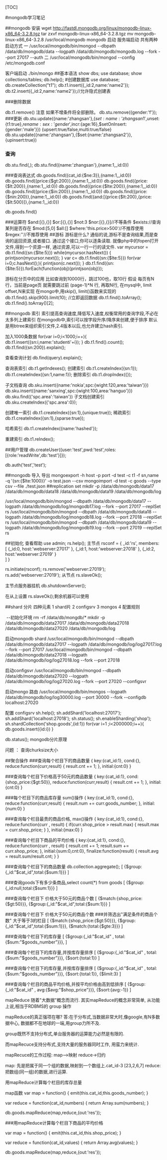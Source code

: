 [TOC]

#mongodb学习笔记

##mongodb 安装
wget http://fastdl.mongodb.org/linux/mongodb-linux-x86_64-3.2.8.tgz
tar zxvf mongodb-linux-x86_64-3.2.8.tgz
mv mongodb-linux-x86_64-3.2.8 /usr/local/mongodb
mongodb 启动
服务端启动 共有两种启动方式
一
/usr/local/mongodb/bin/mongod --dbpath /data/db/mongodb/data --logpath /data/db/mongodb/mongodb.log --fork --port 27017 --auth
二
/usr/local/mongodb/bin/mongod --config /etc/mongodb.conf

客户端启动
./bin/mongo
##基本语法
	show dbs;
	use database;
	show collections/tables;
	db.help();
	#创建数据库
	use database;
	db.createCollection("t1");
	db.t1.insert({_id:2,name:'name2'});
	db.t2.insert({_id:2,name:'name2'});//允许隐式创建表

###删除数据

db.t1.remove() 注意   如果不增条件将全部删除。
db.stu.remove({gender:'f'});
###更新
db.stu.update({name:'zhangsan'},{$set:{name:'zhangsan1'},$unset:{t1:true},$rename:{sex:'gender'},$incr:{age:16},$setOnInsert:{gender:'male'}})
{upsert:true/false,multi:true/false}
db.stu.update({name:'zhangsan'},{$set:{name:'zhangsan2'}},{upinsert:true})

### 查询
db.stu.find(<query>,<field>);
db.stu.find({name:'zhangsan'},{name:1,_id:0})

###查询表达式
db.goods.find({cat_id:{$ne:3}},{name:1,_id:0})
db.goods.find({price:{$gt:200}},{name:1,_id:0})
db.goods.find({price:{$lt:200}},{name:1,_id:0})
db.goods.find({price:{$lte:200}},{name:1,_id:0})
db.goods.find({price:{$in:200}},{name:1,_id:0})
db.goods.find({price:{$nin:200}},{name:1,_id:0})
db.goods.find({and:[{price:{$lt:200},{price:{$lt:500}]},{name:1,_id:0})

db.goods.find()


###运算符
$and:[{},{}]
$or:[{},{}]
$not:3
$nor:[{},{}]//不等条件
$exists://查询某列是否存在
$mod:[5,0]
$all:[]
$where:'this.price>500'//不推荐使用
$regex:''//不推荐使用
##游标
游标是什么?
通俗的说,游标不是查询结果,而是查询的返回资源,或者接口.
通过这个接口,你可以逐条读取.
就像php中的fopen打开文件,得到一个资源一样, 通过资源,可以一行一行的读文件.
 var mycursor = db.t1.find({sn:{$lte:5}})
while(mycursor.hasNext()) {
printjson(mycursor.next());
}
var c= db.t1.find({sn:{$lte:5}})
for(var i=0;c.hasNext();){
printjson(c.next());
}
db.t1.find({sn:{$lte:5}}).forEach(function(obj){printjson(obj)});

游标在分页中的应用
比如查询到10000行，跳过100也，取10行
假设 每页有N行，当前是page页
就需要跳过前 (page-1)*N 行, 再取N行, 在mysql中, limit offset,N来实现
在mongo中,用skip(), limit()函数来实现的
db.t1.find().skip(900).limit(10);
//立即返回数据
db.t1.find().toArray();
db.t1.find().toArray()[2];



##mongodb 索引
索引提高查询速度,降低写入速度,权衡常用的查询字段,不必在太多列上建索引
 在mongodb中,索引可以按字段升序/降序来创建,便于排序
 默认是用btree来组织索引文件,2.4版本以后,也允许建立hash索引.

加入1000条数据
for(var i=0;i<1000;i++){
db.t1.insert({sn:i,name:'studenti'+i});
}
db.t1.find().count();
db.t1.find({sn:200}).explain();

查看查询计划
db.find(query).explain();


查询表索引
db.t1.getIndexes();
创建索引
db.t1.createIndex({sn:1});
db.t1.createIndex({sn:1,name:1});
删除索引
db.t1.dropIndex({});

子文档查询
db.sku.insert({name:'nokia',spc:{wight:120,area:'taiwan'}})
db.sku.insert({name:'sanxing',spc:{wight:100,area:'hanguo'}})
db.sku.find({'spc.area':'taiwan'})
子文档创建索引
db.sku.createIndex({'spc.area':0});

创建唯一索引
db.t1.createIndex({sn:1},{unique:true});
稀疏索引
db.t1.createIndex({sn:1},{sparse:true});

哈希索引
db.t1.createIndex({name:'hashed'});

重建索引
db.t1.reIndex();


##用户管理
db.createUser({user:'test',pwd:'test',roles:[{role:'readWrite',db:'test'}]});

db.auth('test','test');

##mongodb 导入 导出
mongoexport -h host -p port -d test -c t1 -f sn,name -q '{sn:{$lte:1000}}' -o test.json --csv
mongoimport -d test -c goods --type csv  --file ./test.json 
##replication set
mkdir -p /data/db/mongodb/data17 /data/db/mongodb/data18 /data/db/mongodb/data19 /data/db/mongodb/log

/usr/local/mongodb/bin/mongod --dbpath /data/db/mongodb/data17 --logpath /data/db/mongodb/log/mongodb17.log --fork --port 27017 --replSet rs
/usr/local/mongodb/bin/mongod --dbpath /data/db/mongodb/data18 --logpath /data/db/mongodb/log/mongodb18.log --fork --port 27018 --replSet rs
/usr/local/mongodb/bin/mongod --dbpath /data/db/mongodb/data19 --logpath /data/db/mongodb/log/mongodb19.log --fork --port 27019 --replSet rs


##初始化
查看帮助
use admin;
rs.help();
主节点
rsconf = {
    _id:'rs',
    members:
    [
        {_id:0,
        host:'webserver:27017'
        },
        {_id:1,
        host:'webserver:27018'
        },
        {_id:2,
        host:'webserver:27019'
        }                
    ]
}

rs.initiate(rsconf);
rs.remove('webserver:27019');
rs.add('webserver:27019');
从节点
rs.slaveOk();

主节点服务器挂机
db.shutdownServer();

在从上设置 rs.slaveOk();剩余机器可以使用


##shard 分片
四种元素
1 shard片
2 configsrv
3 mongos
4 配置规则

​
--初始化环境
rm -rf /data/db/mongdb/*
mkdir -p /data/db/mongodb/data27017  /data/db/mongodb/data27018 /data/db/mongodb/data27020 /data/db/mongodb/log

启动mongodb shard
/usr/local/mongodb/bin/mongod --dbpath /data/db/mongodb/data27017 --logpath /data/db/mongodb/log/log27017.log --fork --port 27017
/usr/local/mongodb/bin/mongod --dbpath /data/db/mongodb/data27018 --logpath /data/db/mongodb/log/log27018.log --fork --port 27018

启动configsvr
/usr/local/mongodb/bin/mongod --dbpath /data/db/mongodb/data27020 --logpath /data/db/mongodb/log/log27020.log --fork --port 27020 --configsvr

启动mongo 路由
/usr/local/mongodb/bin/mongos --logpath /data/db/mongodb/log/log30000.log --port 30000 --fork --configdb localhost:27020

配置 configsrv
sh.help();
sh.addShard('localhost:27017');
sh.addShard('localhost:27018');
sh.status();
sh.enableSharding('shop');
sh.shardCollection('shop.goods',{id:1})
for(var i=1 ;i<2000000;i++){
db.goods.insert({id:i})
 }

db.status();
mongodb分片原理

问题 ： 查询churksize大小



##聚合操作
###查询每个栏目下的商品数量
{
key:{cat_id:1},
cond:{},
reduce:function(curr,result) {
    result.cnt += 1;
},
initial:{cnt:0}
}


###查询每个栏目下价格高于50元的商品数量
{
key:{cat_id:1},
cond:{shop_price:{$gt:50}},
reduce:function(curr,result) {
    result.cnt += 1;
},
initial:{cnt:0}
}



###每个栏目下的商品库存量 sum()操作
{
key:{cat_id:1},
cond:{},
reduce:function(curr,result) {
    result.num += curr.goods_number;
},
initial:{num:0}
}


###查询每个栏目最贵的商品价格, max()操作
{
key:{cat_id:1},
cond:{},
reduce:function(curr , result) {
    if(curr.shop_price > result.max) {
        result.max = curr.shop_price;
    }
},
initial:{max:0}
}

###查询每个栏目下商品的平均价格
{
key:{cat_id:1},
cond:{},
reduce:function(curr , result) {
    result.cnt += 1;
    result.sum += curr.shop_price;
},
initial:{sum:0,cnt:0},
finalize:function(result) {
    result.avg = result.sum/result.cnt;
}
}





###查询每个栏目下的商品数量
db.collection.aggregate();
[
{$group:{_id:"$cat_id",total:{$sum:1}}}
]

###查询goods下有多少条商品,select count(*) from goods
[
{$group:{_id:null,total:{$sum:1}}}
]


###查询每个栏目下 价格大于50元的商品个数
[
{$match:{shop_price:{$gt:50}}},
{$group:{_id:"$cat_id",total:{$sum:1}}}
]


###查询每个栏目下 价格大于50元的商品个数
###并筛选出"满足条件的商品个数" 大于等于3的栏目 
[
{$match:{shop_price:{$gt:50}}},
{$group:{_id:"$cat_id",total:{$sum:1}}},
{$match:{total:{$gte:3}}}
]



###查询每个栏目下的库存量
[
{$group:{_id:"$cat_id" , total:{$sum:"$goods_number"}}},
]


###查询每个栏目下的库存量,并按库存量排序
[
{$group:{_id:"$cat_id" , total:{$sum:"$goods_number"}}},
{$sort:{total:1}}
]


###查询每个栏目下的库存量,并按库存量排序
[
{$group:{_id:"$cat_id" , total:{$sum:"$goods_number"}}},
{$sort:{total:1}},
{$limit:3}
]


###查询每个栏目的商品平均价格,并按平均价格由高到低排序
[
{$group:{_id:"$cat_id" , avg:{$avg:"$shop_price"}}},
{$sort:{avg:-1}}
]


mapReduce 随着"大数据"概念而流行.
其实mapReduce的概念非常简单,
从功能上说,相当于RDBMS的 group 操作



mapReduce的真正强项在哪?
答:在于分布式,当数据非常大时,像google,有N多数据中心,
数据都不在地球的一端,用group力所不及.

group既然不支持分布式,单台服务器的运算能力必然是有限的.

而mapRecuce支持分布式,支持大量的服务器同时工作,
用蛮力来统计.

mapRecuce的工作过程:
map-->映射
reduce->归约


map: 先是把属于同一个组的数据,映射到一个数组上.cat_id-3 [23,2,6,7]
reduce: 把数组(同一组)的数据,进行运算.


用mapReduce计算每个栏目的库存总量


map函数
var map = function() {
    emit(this.cat_id,this.goods_number);
    }


var reduce = function(cat_id,numbers) {
    return Array.sum(numbers);
}


db.goods.mapReduce(map,reduce,{out:'res'});


###用mapReduce计算每个栏目下商品的平均价格

var map = function() {
    emit(this.cat_id,this.shop_price);
    }


var reduce = function(cat_id,values) {
    return Array.avg(values);
}


db.goods.mapReduce(map,reduce,{out:'res'});


